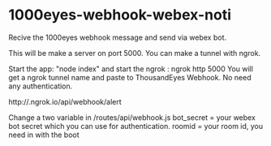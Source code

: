 # 1000eyes-webhook-webex-noti
Recive the 1000eyes webhook message and send via webex bot. 

This will be make a server on port 5000.
You can make a tunnel with ngrok. 

Start the app: "node index" and start the ngrok : ngrok http 5000 
You will get a ngrok tunnel name and paste to ThousandEyes Webhook. No need any authentication. 
 
 http://<somerandomngroktunnelname>.ngrok.io/api/webhook/alert

Change a two variable in /routes/api/webhook.js 
bot_secret = your webex bot secret which you can use for authentication. 
roomid = your room id, you need in with the boot
